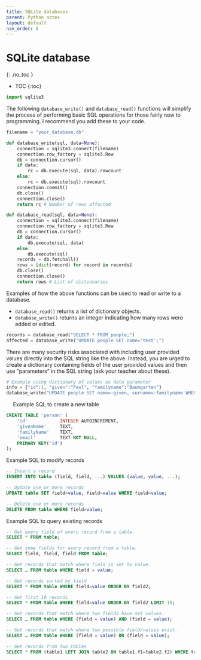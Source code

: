 ```yaml
---
title: SQLite databases
parent: Python notes
layout: default
nav_order: 6
---
```


# SQLite database
{: .no_toc }

- TOC
{:toc} 

```py
import sqlite3
```

The following `database_write()` and `database_read()` functions will simplify the process of performing basic SQL operations for those fairly new to programming. I recommend you add these to your code.

```py
filename = "your_database.db"

def database_write(sql, data=None):
    connection = sqlite3.connect(filename)
    connection.row_factory = sqlite3.Row
    db = connection.cursor()
    if data:
        rc = db.execute(sql, data).rowcount
    else:
        rc = db.execute(sql).rowcount
    connection.commit()
    db.close()
    connection.close()
    return rc # Number of rows affected

def database_read(sql, data=None):
    connection = sqlite3.connect(filename)
    connection.row_factory = sqlite3.Row
    db = connection.cursor()
    if data:
        db.execute(sql, data)
    else:
        db.execute(sql)
    records = db.fetchall()
    rows = [dict(record) for record in records]
    db.close()
    connection.close()
    return rows # List of dictionaries
```

Examples of how the above functions can be used to read or write to a database.

* `database_read()` returns a list of dictionary objects.
* `database_write()` returns an integer indicating how many rows were added or edited.

```py
records = database_read("SELECT * FROM people;")
affected = database_write("UPDATE people SET name='test';")
```

There are many security risks associated with including user provided values directly into the SQL string like the above. Instead, you are urged to create a dictionary containing fields of the user provided values and then use “parameters” in the SQL string (ask your teacher about these).

```py
# Example using dictionary of values as data parameter
info = {"id":1, "given":"Paul", "familyname":"Baumgarten"}
database_write("UPDATE people SET name=:given, surname=:familyname WHERE id=:id;", info)
```
 
Example SQL to create a new table

```sql
CREATE TABLE 'person' (
    'id'            INTEGER AUTOINCREMENT,
    'givenName'     TEXT,
    'familyName'    TEXT,
    'email'         TEXT NOT NULL,
    PRIMARY KEY('id')
);
```

Example SQL to modify records

```sql
-- Insert a record
INSERT INTO table (field, field, ...) VALUES (value, value, ...);

-- Update one or more records
UPDATE table SET field=value, field=value WHERE field=value;

-- Delete one or more records
DELETE FROM table WHERE field=value;
```

Example SQL to query existing records

```sql
-- Get every field of every record from a table.
SELECT * FROM table;

-- Get some fields for every record from a table.
SELECT field, field, field FROM table;

-- Get records that match where field is set to value.
SELECT … FROM table WHERE field = value;

-- Get records sorted by field
SELECT * FROM table WHERE field=value ORDER BY field2;

-- Get first 10 records
SELECT * FROM table WHERE field=value ORDER BY field2 LIMIT 10;

-- Get records that match where two fields have set values.
SELECT … FROM table WHERE (field = value) AND (field = value);

-- Get records that match where two possible field/values exist.
SELECT … FROM table WHERE (field = value) OR (field = value);

-- Get records from two tables
SELECT * FROM (table1 LEFT JOIN table2 ON table1.f1=table2.f2) WHERE table1.f3=value;
```

